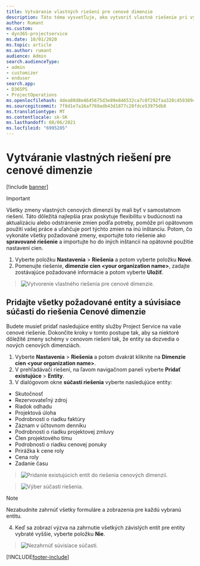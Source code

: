 ```yaml
---
title: Vytváranie vlastných riešení pre cenové dimenzie
description: Táto téma vysvetľuje, ako vytvoriť vlastné riešenie pri vytváraní vlastných cenových dimenzií.
author: Rumant
ms.custom:
- dyn365-projectservice
ms.date: 10/01/2020
ms.topic: article
ms.author: rumant
audience: Admin
search.audienceType:
- admin
- customizer
- enduser
search.app:
- D365PS
- ProjectOperations
ms.openlocfilehash: 4dea80d8e4645675d3e89e846532ca7c0f292faa328c45938941c50dc15486fc
ms.sourcegitcommit: 7f8d1e7a16af769adb43d1877c28fdce53975db8
ms.translationtype: MT
ms.contentlocale: sk-SK
ms.lasthandoff: 08/06/2021
ms.locfileid: "6995285"
---
```

# <a name="create-custom-solutions-for-pricing-dimensions"></a>Vytváranie vlastných riešení pre cenové dimenzie

[!include [banner](../includes/psa-now-project-operations.md)]

> [!IMPORTANT]
> Všetky zmeny vlastných cenových dimenzií by mali byť v samostatnom riešení. Táto dôležitá najlepšia prax poskytuje flexibilitu v budúcnosti na aktualizáciu alebo odstránenie zmien podľa potreby, pomôže pri opätovnom použití vašej práce a uľahčuje port týchto zmien na inú inštanciu. Potom, čo vykonáte všetky požadované zmeny, exportujte toto riešenie ako **spravované riešenie** a importujte ho do iných inštancií na opätovné použitie nastavení cien.

1. Vyberte položku **Nastavenia** > **Riešenia** a potom vyberte položku **Nové**. 
2. Pomenujte riešenie, **dimenzie cien \<your organization name>**, zadajte zostávajúce požadované informácie a potom vyberte **Uložiť**.

> ![Vytvorenie vlastného riešenia pre cenové dimenzie.](media/Creation-of-custom-pricing-dimension-solution.PNG)
  
## <a name="add-all-required-entities-and-related-components-to-the-pricing-dimension-solution"></a>Pridajte všetky požadované entity a súvisiace súčasti do riešenia Cenové dimenzie
Budete musieť pridať nasledujúce entity služby Project Service na vaše cenové riešenie. Dokončite kroky v tomto postupe tak, aby sa niektoré dôležité zmeny schémy v cenovom riešení tak, že entity sa dozvedia o nových cenových dimenziách.

1. Vyberte **Nastavenia** > **Riešenia** a potom dvakrát kliknite na **Dimenzie cien \<your organization name>**. 
2. V prehľadávači riešení, na ľavom navigačnom paneli vyberte **Pridať existujúce** > **Entity**.
3. V dialógovom okne **súčasti riešenia** vyberte nasledujúce entity:

- Skutočnosť
- Rezervovateľný zdroj
- Riadok odhadu
- Projektová úloha
- Podrobnosti o riadku faktúry
- Záznam v účtovnom denníku
- Podrobnosti o riadku projektovej zmluvy
- Člen projektového tímu
- Podrobnosti o riadku cenovej ponuky
- Prirážka k cene roly
- Cena roly 
- Zadanie času 

> ![Pridanie existujúcich entít do riešenia cenových dimenzií.](media/Existing-entities-to-PD-solution.png)

> ![Výber súčastí riešenia.](media/Dimension-Components.png)

> [!NOTE]
> Nezabudnite zahrnúť všetky formuláre a zobrazenia pre každú vybranú entitu.

4. Keď sa zobrazí výzva na zahrnutie všetkých závislých entít pre entity vybraté vyššie, vyberte položku **Nie**.

> ![Nezahrnúť súvisiace súčasti.](media/Do-not-include-required.png)




[!INCLUDE[footer-include](../includes/footer-banner.md)]